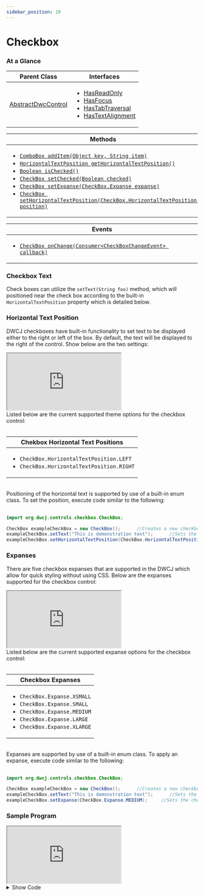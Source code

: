 ```yaml
---
sidebar_position: 10
---
```


# Checkbox

### At a Glance

|Parent Class| Interfaces |
|------------|------------|
|[AbstractDwcControl](#)| <ul><li>[HasReadOnly](#)</li><li>[HasFocus](#)</li><li>[HasTabTraversal](#)</li><li>[HasTextAlignment](#)</li></ul>|

| Methods |
|------------|
| <ul><li>[`ComboBox addItem(Object key, String item)`](#)</li><li>[`HorizontalTextPosition getHorizontalTextPosition()`](#)</li><li>[`Boolean isChecked()`](#)</li><li>[`CheckBox setChecked(Boolean checked)`](#)</li><li>[`CheckBox setExpanse(CheckBox.Expanse expanse)`](#)</li><li>[`CheckBox setHorizontalTextPosition(CheckBox.HorizontalTextPosition position)`](#)</li></ul>|


| Events |
|------------|
| <ul><li>[`CheckBox onChange(Consumer<CheckBoxChangeEvent> callback)`](#)</li></ul> |


### Checkbox Text

Check boxes can utilize the ```setText(String foo)``` method, which will positioned near the check box according to the built-in `HorizontalTextPosition` property which is detailed below. 

### Horizontal Text Position

DWCJ checkboxes have built-in functionality to set text to be displayed either to the right or left of the box. By default, the text will be displayed to the right of the control. Show below
are the two settings: <br/>


<iframe 
loading="lazy"
src='http://localhost:8888/webapp/dwcj_control_demos?class=org.dwcj.control_demos.checkboxdemos.CheckboxHorizontalText' 
style={{"width": "100%"}}></iframe><br/>
Listed below are the current supported theme options for the checkbox control:<br/><br/>

|Chekbox Horizontal Text Positions|
|-|
|<ul><li>```CheckBox.HorizontalTextPosition.LEFT```</li><li>```CheckBox.HorizontalTextPosition.RIGHT```</li></ul>|

<br/>Positioning of the horizontal text is supported by use of a built-in enum class. To set the position, execute code similar to the following: <br/><br />

```java
import org.dwcj.controls.checkbox.CheckBox;

CheckBox exampleCheckBox = new CheckBox();      //Creates a new checkbox
exampleCheckBox.setText("This is demonstration text");      //Sets the text to be displayed by the checkbox
exampleCheckBox.setHorizontalTextPosition(CheckBox.HorizontalTextPosition.RIGHT);      //Sets the text' position to be to the right
```


### Expanses
There are five checkbox expanses that are supported in the DWCJ which allow for quick styling without using CSS.
Below are the expanses supported for the checkbox control: <br/>
<iframe 
loading="lazy"
src='http://localhost:8888/webapp/dwcj_control_demos?class=org.dwcj.control_demos.checkboxdemos.CheckboxExpanseDemo' 
style={{"width": "100%", "height" : "100px"}}></iframe><br/>
Listed below are the current supported expanse options for the checkbox control:<br/><br/>

|Checkbox Expanses|
|-|
|<ul><li>```CheckBox.Expanse.XSMALL```</li><li>```CheckBox.Expanse.SMALL```</li><li>```CheckBox.Expanse.MEDIUM```</li><li>```CheckBox.Expanse.LARGE```</li><li>```CheckBox.Expanse.XLARGE```</li></ul>|

<br/>Expanses are supported by use of a built-in enum class. To apply an expanse, execute code similar to the following: <br/><br />

```java
import org.dwcj.controls.checkbox.CheckBox;

CheckBox exampleCheckBox = new CheckBox();      //Creates a new checkbox
exampleCheckBox.setText("This is demonstration text");      //Sets the text to be displayed by the checkbox
exampleCheckBox.setExpanse(CheckBox.Expanse.MEDIUM);     //Sets the checkbox's expanse to the medium size.
```


### Sample Program


<iframe
loading="lazy" 
src='http://localhost:8888/webapp/dwcj_control_demos?class=org.dwcj.control_demos.checkboxdemos.CheckboxDemo' 
style={{"width": "300px","height" : "200px"}}></iframe>

<details>
    <summary>Show Code</summary>


```java
    package org.dwcj.control_demos.checkboxdemos;

    import org.dwcj.App;
    import org.dwcj.controls.panels.AppPanel;
    import org.dwcj.controls.checkbox.CheckBox;
    import org.dwcj.controls.checkbox.events.CheckBoxChangeEvent;
    import org.dwcj.exceptions.DwcAppInitializeException;


    public class CheckboxDemo extends App{

        @Override
        public void run() throws DwcAppInitializeException {


            AppPanel panel = new AppPanel();
            panel.setStyle("display", "inline-grid");
            panel.setStyle("grid-template-columns", "1fr");
            panel.setStyle("padding", "10px");
            panel.setStyle("gap", "50px");

            CheckBox cb1 = new CheckBox();
            cb1.setText("Checkbox 1").onChange(this::checkboxDisplay);
            CheckBox cb2 = new CheckBox();
            cb2.setText("Checkbox 2").onChange(this::checkboxDisplay);
            CheckBox cb3 = new CheckBox();
            cb3.setText("Checkbox 3").onChange(this::checkboxDisplay);

            panel.add(cb1, cb2, cb3);

        }

        void checkboxDisplay(CheckBoxChangeEvent ev){
            String name = ev.getControl().getText();
            String isChecked = ev.getControl().isChecked() ? "on" : "off";
            App.msgbox(name + " has been checked " + isChecked);
        }

    }

```

</details>